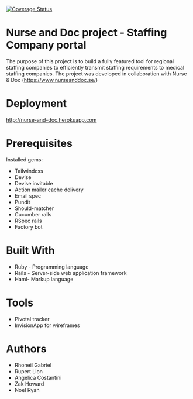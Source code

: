[![Coverage Status](https://coveralls.io/repos/github/CraftAcademy/nurse_and_doc/badge.svg?branch=development)](https://coveralls.io/github/CraftAcademy/nurse_and_doc?branch=development)

# Nurse and Doc project - Staffing Company portal

The purpose of this project is to build a fully featured tool for regional staffing companies to efficiently transmit staffing requirements to medical staffing companies.
The project was developed in collaboration with Nurse & Doc (https://www.nurseanddoc.se/)

# Deployment

http://nurse-and-doc.herokuapp.com

# Prerequisites

Installed gems:
* Tailwindcss
* Devise
* Devise invitable
* Action mailer cache delivery
* Email spec
* Pundit
* Should-matcher
* Cucumber rails
* RSpec rails
* Factory bot

# Built With

* Ruby - Programming language
* Rails - Server-side web application framework
* Haml- Markup language

# Tools
* Pivotal tracker
* InvisionApp for wireframes


# Authors

* Rhoneil Gabriel
* Rupert Lion
* Angelica Costantini
* Zak Howard
* Noel Ryan
